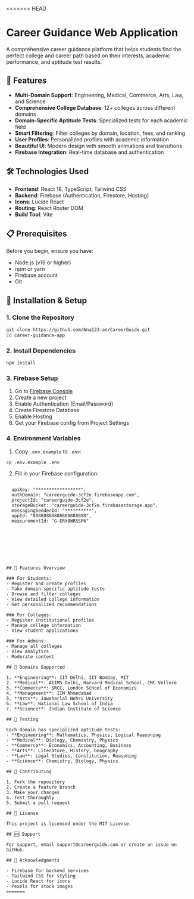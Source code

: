 <<<<<<< HEAD
# Career Guidance Web Application

A comprehensive career guidance platform that helps students find the perfect college and career path based on their interests, academic performance, and aptitude test results.

## 🚀 Features

- **Multi-Domain Support**: Engineering, Medical, Commerce, Arts, Law, and Science
- **Comprehensive College Database**: 12+ colleges across different domains
- **Domain-Specific Aptitude Tests**: Specialized tests for each academic field
- **Smart Filtering**: Filter colleges by domain, location, fees, and ranking
- **User Profiles**: Personalized profiles with academic information
- **Beautiful UI**: Modern design with smooth animations and transitions
- **Firebase Integration**: Real-time database and authentication

## 🛠️ Technologies Used

- **Frontend**: React 18, TypeScript, Tailwind CSS
- **Backend**: Firebase (Authentication, Firestore, Hosting)
- **Icons**: Lucide React
- **Routing**: React Router DOM
- **Build Tool**: Vite

## 📋 Prerequisites

Before you begin, ensure you have:
- Node.js (v16 or higher)
- npm or yarn
- Firebase account
- Git

## 🔧 Installation & Setup

### 1. Clone the Repository

```bash
git clone https://github.com/Ana123-an/CareerGuide.git
cd career-guidance-app
```

### 2. Install Dependencies

```bash
npm install
```

### 3. Firebase Setup

1. Go to [Firebase Console](https://console.firebase.google.com/)
2. Create a new project
3. Enable Authentication (Email/Password)
4. Create Firestore Database
5. Enable Hosting
6. Get your Firebase config from Project Settings

### 4. Environment Variables

1. Copy `.env.example` to `.env`:
```bash
cp .env.example .env
```

2. Fill in your Firebase configuration:
```env

  apiKey: "*****************",
  authDomain: "careerguide-3cf2e.firebaseapp.com",
  projectId: "careerguide-3cf2e",
  storageBucket: "careerguide-3cf2e.firebasestorage.app",
  messagingSenderId: "**********",
  appId: "88888888888888888888",
  measurementId: "G-ERX0WRSSP6"








## 📱 Features Overview

### For Students:
- Register and create profiles
- Take domain-specific aptitude tests
- Browse and filter colleges
- View detailed college information
- Get personalized recommendations

### For Colleges:
- Register institutional profiles
- Manage college information
- View student applications

### For Admins:
- Manage all colleges
- View analytics
- Moderate content

## 🎨 Domains Supported

1. **Engineering**: IIT Delhi, IIT Bombay, MIT
2. **Medical**: AIIMS Delhi, Harvard Medical School, CMC Vellore
3. **Commerce**: SRCC, London School of Economics
4. **Management**: IIM Ahmedabad
5. **Arts**: Jawaharlal Nehru University
6. **Law**: National Law School of India
7. **Science**: Indian Institute of Science

## 🧪 Testing

Each domain has specialized aptitude tests:
- **Engineering**: Mathematics, Physics, Logical Reasoning
- **Medical**: Biology, Chemistry, Physics
- **Commerce**: Economics, Accounting, Business
- **Arts**: Literature, History, Geography
- **Law**: Legal Studies, Constitution, Reasoning
- **Science**: Chemistry, Biology, Physics

## 🤝 Contributing

1. Fork the repository
2. Create a feature branch
3. Make your changes
4. Test thoroughly
5. Submit a pull request

## 📄 License

This project is licensed under the MIT License.

## 🆘 Support

For support, email support@careerguide.com or create an issue on GitHub.

## 🙏 Acknowledgments

- Firebase for backend services
- Tailwind CSS for styling
- Lucide React for icons
- Pexels for stock images
=======

